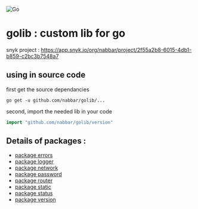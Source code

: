 ![Go](https://github.com/nabbar/golib/workflows/Go/badge.svg)

# golib : custom lib for go

snyk project : https://app.snyk.io/org/nabbar/project/2f55a2b8-6015-4db1-b859-c2bc3b7548a7


## using in source code 
first get the source dependancies
```shell script
go get -u github.com/nabbar/golib/...
```

second, import the needed lib in your code
```go
import "github.com/nabbar/golib/version"
```

## Details of packages :
* [package errors](errors/README.md)
* [package logger](logger/README.md)
* [package network](network/README.md)
* [package password](password/README.md)
* [package router](router/README.md)
* [package static](static/README.md)
* [package status](status/README.md)
* [package version](version/README.md)

